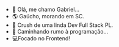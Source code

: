 - 👋 Olá, me chamo Gabriel...
- 🌎 Gaúcho, morando em SC.
- 👀 Crush de uma linda Dev Full Stack PL.
- 🌱 Caminhando rumo à programação...
- 💻Focado no Frontend!

<!---
gabrieldasilvadev192/gabrieldasilvadev192 is a ✨ special ✨ repository because its `README.md` (this file) appears on your GitHub profile.
You can click the Preview link to take a look at your changes.
--->
